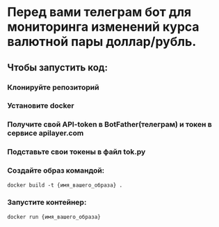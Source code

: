 # Перед вами телеграм бот для мониторинга изменений курса валютной пары доллар/рубль.
## Чтобы запустить код:
### Клонируйте репозиторий
### Установите docker 
### Получите свой API-token в BotFather(телеграм) и токен в сервисе apilayer.com
### Подставьте свои токены в файл tok.py
### Создайте образ командой:
```
docker build -t {имя_вашего_образа} .
```
### Запустите контейнер:
```
docker run {имя_вашего_образа}
```